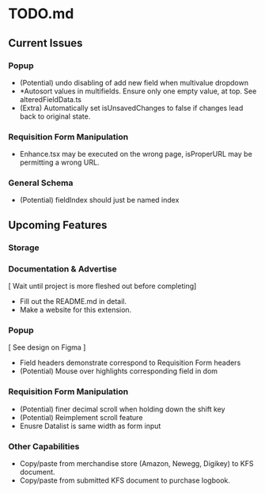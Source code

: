 # **TODO.md**

## **Current Issues**

### Popup
- (Potential) undo disabling of add new field when multivalue dropdown
- *Autosort values in multifields. Ensure only one empty value, at top. See alteredFieldData.ts
- (Extra) Automatically set isUnsavedChanges to false if changes lead back to original state.

### Requisition Form Manipulation

- Enhance.tsx may be executed on the wrong page, isProperURL may be permitting a wrong URL.

### General Schema
- (Potential) fieldIndex should just be named index
 
## **Upcoming Features**

### Storage

### Documentation & Advertise

[ Wait until project is more fleshed out before completing]
- Fill out the README.md in detail.
- Make a website for this extension.


### Popup

[ See design on Figma ]
- Field headers demonstrate correspond to Requisition Form headers
- (Potential) Mouse over highlights corresponding field in dom


### Requisition Form Manipulation

- (Potential) finer decimal scroll when holding down the shift key
- (Potential) Reimplement scroll feature
- Enusre Datalist is same width as form input


### Other Capabilities

- Copy/paste from merchandise store (Amazon, Newegg, Digikey) to KFS document.
- Copy/paste from submitted KFS document to purchase logbook.


